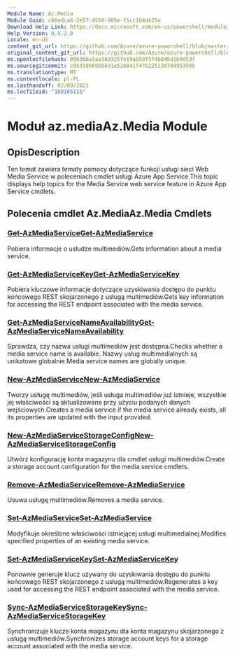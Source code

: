 ```yaml
---
Module Name: Az.Media
Module Guid: c66edca6-2e57-4550-905e-f5cc104de25e
Download Help Link: https://docs.microsoft.com/en-us/powershell/module/az.media
Help Version: 0.9.2.0
Locale: en-US
content_git_url: https://github.com/Azure/azure-powershell/blob/master/src/Media/Media/help/Az.Media.md
original_content_git_url: https://github.com/Azure/azure-powershell/blob/master/src/Media/Media/help/Az.Media.md
ms.openlocfilehash: 89b3bba1aa38d325fe19a859f5f4b845d1b9d53f
ms.sourcegitcommit: c05d3d669b5631e526841f47b22513d78495350b
ms.translationtype: MT
ms.contentlocale: pl-PL
ms.lasthandoff: 02/09/2021
ms.locfileid: "100185115"
---
```

# <span data-ttu-id="46ba1-101">Moduł az.media</span><span class="sxs-lookup"><span data-stu-id="46ba1-101">Az.Media Module</span></span>
## <span data-ttu-id="46ba1-102">Opis</span><span class="sxs-lookup"><span data-stu-id="46ba1-102">Description</span></span>
<span data-ttu-id="46ba1-103">Ten temat zawiera tematy pomocy dotyczące funkcji usługi sieci Web Media Service w poleceniach cmdlet usługi Azure App Service.</span><span class="sxs-lookup"><span data-stu-id="46ba1-103">This topic displays help topics for the Media Service web service feature in Azure App Service cmdlets.</span></span>

## <span data-ttu-id="46ba1-104">Polecenia cmdlet Az.Media</span><span class="sxs-lookup"><span data-stu-id="46ba1-104">Az.Media Cmdlets</span></span>
### [<span data-ttu-id="46ba1-105">Get-AzMediaService</span><span class="sxs-lookup"><span data-stu-id="46ba1-105">Get-AzMediaService</span></span>](Get-AzMediaService.md)
<span data-ttu-id="46ba1-106">Pobiera informacje o usłudze multimediów.</span><span class="sxs-lookup"><span data-stu-id="46ba1-106">Gets information about a media service.</span></span>

### [<span data-ttu-id="46ba1-107">Get-AzMediaServiceKey</span><span class="sxs-lookup"><span data-stu-id="46ba1-107">Get-AzMediaServiceKey</span></span>](Get-AzMediaServiceKey.md)
<span data-ttu-id="46ba1-108">Pobiera kluczowe informacje dotyczące uzyskiwania dostępu do punktu końcowego REST skojarzonego z usługą multimediów.</span><span class="sxs-lookup"><span data-stu-id="46ba1-108">Gets key information for accessing the REST endpoint associated with the media service.</span></span>

### [<span data-ttu-id="46ba1-109">Get-AzMediaServiceNameAvailability</span><span class="sxs-lookup"><span data-stu-id="46ba1-109">Get-AzMediaServiceNameAvailability</span></span>](Get-AzMediaServiceNameAvailability.md)
<span data-ttu-id="46ba1-110">Sprawdza, czy nazwa usługi multimediów jest dostępna.</span><span class="sxs-lookup"><span data-stu-id="46ba1-110">Checks whether a media service name is available.</span></span>
<span data-ttu-id="46ba1-111">Nazwy usług multimedialnych są unikatowe globalnie.</span><span class="sxs-lookup"><span data-stu-id="46ba1-111">Media service names are globally unique.</span></span>

### [<span data-ttu-id="46ba1-112">New-AzMediaService</span><span class="sxs-lookup"><span data-stu-id="46ba1-112">New-AzMediaService</span></span>](New-AzMediaService.md)
<span data-ttu-id="46ba1-113">Tworzy usługę multimediów, jeśli usługa multimediów już istnieje, wszystkie jej właściwości są aktualizowane przy użyciu podanych danych wejściowych.</span><span class="sxs-lookup"><span data-stu-id="46ba1-113">Creates a media service if the media service already exists, all its properties are updated with the input provided.</span></span>

### [<span data-ttu-id="46ba1-114">New-AzMediaServiceStorageConfig</span><span class="sxs-lookup"><span data-stu-id="46ba1-114">New-AzMediaServiceStorageConfig</span></span>](New-AzMediaServiceStorageConfig.md)
<span data-ttu-id="46ba1-115">Utwórz konfigurację konta magazynu dla cmdlet usługi multimediów.</span><span class="sxs-lookup"><span data-stu-id="46ba1-115">Create a storage account configuration for the media service cmdlets.</span></span>

### [<span data-ttu-id="46ba1-116">Remove-AzMediaService</span><span class="sxs-lookup"><span data-stu-id="46ba1-116">Remove-AzMediaService</span></span>](Remove-AzMediaService.md)
<span data-ttu-id="46ba1-117">Usuwa usługę multimediów.</span><span class="sxs-lookup"><span data-stu-id="46ba1-117">Removes a media service.</span></span>

### [<span data-ttu-id="46ba1-118">Set-AzMediaService</span><span class="sxs-lookup"><span data-stu-id="46ba1-118">Set-AzMediaService</span></span>](Set-AzMediaService.md)
<span data-ttu-id="46ba1-119">Modyfikuje określone właściwości istniejącej usługi multimedialnej.</span><span class="sxs-lookup"><span data-stu-id="46ba1-119">Modifies specified properties of an existing media service.</span></span>

### [<span data-ttu-id="46ba1-120">Set-AzMediaServiceKey</span><span class="sxs-lookup"><span data-stu-id="46ba1-120">Set-AzMediaServiceKey</span></span>](Set-AzMediaServiceKey.md)
<span data-ttu-id="46ba1-121">Ponownie generuje klucz używany do uzyskiwania dostępu do punktu końcowego REST skojarzonego z usługą multimediów.</span><span class="sxs-lookup"><span data-stu-id="46ba1-121">Regenerates a key used for accessing the REST endpoint associated with the media service.</span></span>

### [<span data-ttu-id="46ba1-122">Sync-AzMediaServiceStorageKey</span><span class="sxs-lookup"><span data-stu-id="46ba1-122">Sync-AzMediaServiceStorageKey</span></span>](Sync-AzMediaServiceStorageKey.md)
<span data-ttu-id="46ba1-123">Synchronizuje klucze konta magazynu dla konta magazynu skojarzonego z usługą multimediów.</span><span class="sxs-lookup"><span data-stu-id="46ba1-123">Synchronizes storage account keys for a storage account associated with the media service.</span></span>

